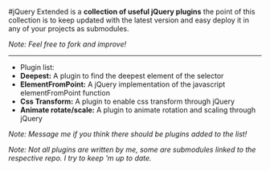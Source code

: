 #jQuery Extended
is a **collection of useful jQuery plugins** the point of this collection is to keep updated with the latest version and easy deploy it in any of your projects as submodules.

*Note: Feel free to fork and improve!*

---
* Plugin list:
 * **Deepest:** A plugin to find the deepest element of the selector
 * **ElementFromPoint:** A jQuery implementation of the javascript elementFromPoint function
 * **Css Transform:** A plugin to enable css transform through jQuery
 * **Animate rotate/scale:** A plugin to animate rotation and scaling through jQuery



*Note: Message me if you think there should be plugins added to the list!*

*Note: Not all plugins are written by me, some are submodules linked to the respective repo. I try to keep 'm up to date.*

